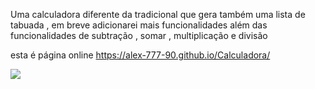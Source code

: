 Uma calculadora diferente da tradicional que gera também uma lista de tabuada , em breve adicionarei mais funcionalidades
além das funcionalidades de subtração , somar , multiplicação e divisão 

esta é página online https://alex-777-90.github.io/Calculadora/

<img src="/Calculadora.mp4">